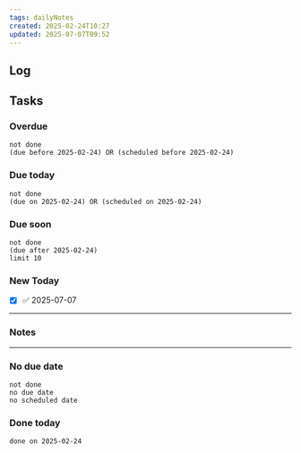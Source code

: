 ```yaml
---
tags: dailyNotes
created: 2025-02-24T10:27
updated: 2025-07-07T09:52
---
```

## Log


## Tasks
### Overdue
```tasks
not done
(due before 2025-02-24) OR (scheduled before 2025-02-24)
```

### Due today
```tasks
not done
(due on 2025-02-24) OR (scheduled on 2025-02-24)
```

### Due soon
```tasks
not done
(due after 2025-02-24)
limit 10
```

### New Today
- [x] ✅ 2025-07-07
----
### Notes

----
### No due date
```tasks
not done
no due date
no scheduled date
```

### Done today
```tasks
done on 2025-02-24
```
